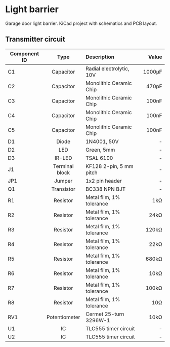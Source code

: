 # Light barrier
Garage door light barrier. KiCad project with schematics and PCB layout.

## Transmitter circuit

| Component ID  | Type           | Description                    | Value  |
| ------------- |:--------------:|:-------------------------------| ------:|
|  C1           | Capacitor      | Radial electrolytic, 10V       | 1000µF |
|  C2           | Capacitor      | Monolithic Ceramic Chip        |  470pF |
|  C3           | Capacitor      | Monolithic Ceramic Chip        |  100nF |
|  C4           | Capacitor      | Monolithic Ceramic Chip        |  100nF |
|  C5           | Capacitor      | Monolithic Ceramic Chip        |  100nF |
|  D1           | Diode          | 1N4001, 50V                    |     -  |
|  D2           | LED            | Green, 5mm                     |     -  |
|  D3           | IR-LED         | TSAL 6100                      |     -  |
|  J1           | Terminal block | KF128 2-pin, 5 mm pitch        |     -  |
| JP1           | Jumper         | 1x2 pin header                 |     -  |
|  Q1           | Transistor     | BC338 NPN BJT                  |     -  |
|  R1           | Resistor       | Metal film, 1% tolerance       |    1kΩ |
|  R2           | Resistor       | Metal film, 1% tolerance       |   24kΩ |
|  R3           | Resistor       | Metal film, 1% tolerance       |  120kΩ |
|  R4           | Resistor       | Metal film, 1% tolerance       |   22kΩ |
|  R5           | Resistor       | Metal film, 1% tolerance       |  680kΩ |
|  R6           | Resistor       | Metal film, 1% tolerance       |   10kΩ |
|  R7           | Resistor       | Metal film, 1% tolerance       |  100kΩ |
|  R8           | Resistor       | Metal film, 1% tolerance       |   10Ω  |
| RV1           | Potentiometer  | Cermet 25-turn 3296W-1         |   10kΩ |
|  U1           | IC             | TLC555 timer circuit           |     -  |
|  U2           | IC             | TLC555 timer circuit           |     -  |
